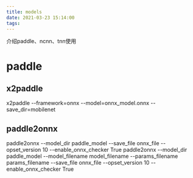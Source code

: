```yaml
---
title: models
date: 2021-03-23 15:14:00
tags:
---
```

介绍paddle、ncnn、tnn使用

# paddle
## x2paddle
x2paddle --framework=onnx --model=onnx_model.onnx --save_dir=mobilenet

## paddle2onnx
paddle2onnx --model_dir paddle_model  --save_file onnx_file --opset_version 10 --enable_onnx_checker True
paddle2onnx --model_dir paddle_model  --model_filename model_filename --params_filename params_filename --save_file onnx_file --opset_version 10 --enable_onnx_checker True
